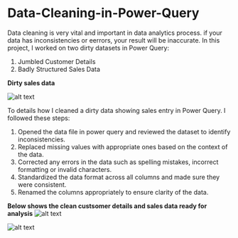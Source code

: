 # Data-Cleaning-in-Power-Query

Data cleaning is very vital and important in data analytics process. if your data has inconsistencies or eerrors, your result will be inaccurate.
In this project, I worked on two dirty datasets in Power Query:
1. Jumbled Customer Details
2. Badly Structured Sales Data

**Dirty sales data**

![alt text](https://res.cloudinary.com/domkl95kr/image/upload/v1688858078/Dirty%20sales%20data%20set%20in%20power%20query.jpg)

To details how I cleaned a dirty data showing sales entry in Power Query. I followed these steps:
1.	Opened the data file in power query and reviewed the dataset to identify inconsistencies.
2.	Replaced missing values with appropriate ones based on the context of the data.
3.	Corrected any errors in the data such as spelling mistakes, incorrect formatting or invalid characters.
4.	Standardized the data format across all columns and made sure they were consistent.
5.	Renamed the columns appropriately to ensure clarity of the data.


**Below shows the clean custsomer details and sales data ready for analysis**
![alt text](https://res.cloudinary.com/domkl95kr/image/upload/v1690252274/ug9zjkxiqakqyvvitb3g.jpg)

![alt text](https://res.cloudinary.com/domkl95kr/image/upload/v1688858094/Clean%20sales%20data%20in%20power%20query%20editor.jpg)
